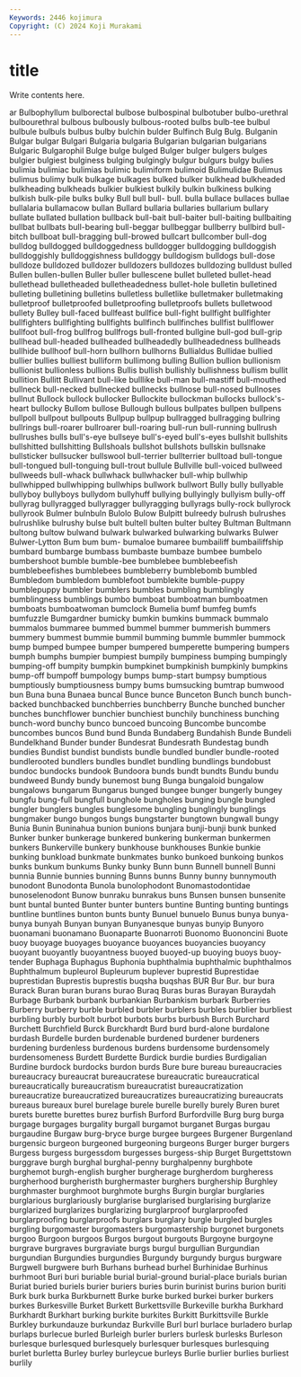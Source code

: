 ```yaml
---
Keywords: 2446 kojimura
Copyright: (C) 2024 Koji Murakami
---
```


# title

Write contents here.



ar Bulbophyllum bulborectal bulbose bulbospinal bulbotuber bulbo-urethral bulbourethral bulbous
bulbously bulbous-rooted bulbs bulb-tee bulbul bulbule bulbuls bulbus bulby bulchin
bulder Bulfinch Bulg Bulg. Bulganin Bulgar bulgar Bulgari Bulgaria bulgaria
Bulgarian bulgarian bulgarians Bulgaric Bulgarophil Bulge bulge bulged Bulger bulger
bulgers bulges bulgier bulgiest bulginess bulging bulgingly bulgur bulgurs bulgy
bulies bulimia bulimiac bulimias bulimic bulimiform bulimoid Bulimulidae Bulimus bulimus
bulimy bulk bulkage bulkages bulked bulker bulkhead bulkheaded bulkheading bulkheads
bulkier bulkiest bulkily bulkin bulkiness bulking bulkish bulk-pile bulks bulky
Bull bull bull- bull. bulla bullace bullaces bullae bullalaria bullamacow
bullan Bullard bullaria bullaries bullarium bullary bullate bullated bullation bullback
bull-bait bull-baiter bull-baiting bullbaiting bullbat bullbats bull-bearing bull-beggar bullbeggar bullberry
bullbird bull-bitch bullboat bull-bragging bull-browed bullcart bullcomber bull-dog bulldog bulldogged
bulldoggedness bulldogger bulldogging bulldoggish bulldoggishly bulldoggishness bulldoggy bulldogism bulldogs bull-dose
bulldoze bulldozed bulldozer bulldozers bulldozes bulldozing bulldust bulled Bullen bullen-bullen
Buller buller bullescene bullet bulleted bullet-head bullethead bulletheaded bulletheadedness bullet-hole
bulletin bulletined bulleting bulletining bulletins bulletless bulletlike bulletmaker bulletmaking bulletproof
bulletproofed bulletproofing bulletproofs bullets bulletwood bullety Bulley bull-faced bullfeast bullfice
bull-fight bullfight bullfighter bullfighters bullfighting bullfights bullfinch bullfinches bullfist bullflower
bullfoot bull-frog bullfrog bullfrogs bull-fronted bullgine bull-god bull-grip bullhead bull-headed
bullheaded bullheadedly bullheadedness bullheads bullhide bullhoof bull-horn bullhorn bullhorns Bullialdus
Bullidae bullied bullier bullies bulliest bulliform bullimong bulling Bullion bullion
bullionism bullionist bullionless bullions Bullis bullish bullishly bullishness bullism bullit
bullition Bullitt Bullivant bull-like bulllike bull-man bull-mastiff bull-mouthed bullneck bull-necked
bullnecked bullnecks bullnose bull-nosed bullnoses bullnut Bullock bullock bullocker Bullockite
bullockman bullocks bullock's-heart bullocky Bullom bullose Bullough bullous bullpates bullpen
bullpens bullpoll bullpout bullpouts Bullpup bullpup bullragged bullragging bullring bullrings
bull-roarer bullroarer bull-roaring bull-run bull-running bullrush bullrushes bulls bull's-eye bullseye
bull's-eyed bull's-eyes bullshit bullshits bullshitted bullshitting Bullshoals bullshot bullshots bullskin
bullsnake bullsticker bullsucker bullswool bull-terrier bullterrier bulltoad bull-tongue bull-tongued bull-tonguing
bull-trout bullule Bullville bull-voiced bullweed bullweeds bull-whack bullwhack bullwhacker bull-whip
bullwhip bullwhipped bullwhipping bullwhips bullwork bullwort Bully bully bullyable bullyboy
bullyboys bullydom bullyhuff bullying bullyingly bullyism bully-off bullyrag bullyragged bullyragger
bullyragging bullyrags bully-rock bullyrock bullyrook Bulmer bulnbuln Bulolo Bulow Bulpitt
bulreedy bulrush bulrushes bulrushlike bulrushy bulse bult bultell bulten bulter
bultey Bultman Bultmann bultong bultow bulwand bulwark bulwarked bulwarking bulwarks
Bulwer Bulwer-Lytton Bum bum bum- bumaloe bumaree bumbailiff bumbailiffship bumbard
bumbarge bumbass bumbaste bumbaze bumbee bumbelo bumbershoot bumble bumble-bee bumblebee
bumblebeefish bumblebeefishes bumblebees bumbleberry bumblebomb bumbled Bumbledom bumbledom bumblefoot bumblekite
bumble-puppy bumblepuppy bumbler bumblers bumbles bumbling bumblingly bumblingness bumblings bumbo
bumboat bumboatman bumboatmen bumboats bumboatwoman bumclock Bumelia bumf bumfeg bumfs
bumfuzzle Bumgardner bumicky bumkin bumkins bummack bummalo bummalos bummaree bummed
bummel bummer bummerish bummers bummery bummest bummie bummil bumming bummle
bummler bummock bump bumped bumpee bumper bumpered bumperette bumpering bumpers
bumph bumphs bumpier bumpiest bumpily bumpiness bumping bumpingly bumping-off bumpity
bumpkin bumpkinet bumpkinish bumpkinly bumpkins bump-off bumpoff bumpology bumps bump-start
bumpsy bumptious bumptiously bumptiousness bumpy bums bumsucking bumtrap bumwood bun
Buna buna Bunaea buncal Bunce bunce Bunceton Bunch bunch bunch-backed
bunchbacked bunchberries bunchberry Bunche bunched buncher bunches bunchflower bunchier bunchiest
bunchily bunchiness bunching bunch-word bunchy bunco buncoed buncoing Buncombe buncombe
buncombes buncos Bund bund Bunda Bundaberg Bundahish Bunde Bundeli Bundelkhand
Bunder bunder Bundesrat Bundesrath Bundestag bundh bundies Bundist bundist bundists
bundle bundled bundler bundle-rooted bundlerooted bundlers bundles bundlet bundling bundlings
bundobust bundoc bundocks bundook Bundoora bunds bundt bundts Bundu bundu
bundweed Bundy bundy bunemost bung Bunga bungaloid bungalow bungalows bungarum
Bungarus bunged bungee bunger bungerly bungey bungfu bung-full bungfull bunghole
bungholes bunging bungle bungled bungler bunglers bungles bunglesome bungling bunglingly
bunglings bungmaker bungo bungos bungs bungstarter bungtown bungwall bungy Bunia
Bunin Buninahua bunion bunions bunjara bunji-bunji bunk bunked Bunker bunker
bunkerage bunkered bunkering bunkerman bunkermen bunkers Bunkerville bunkery bunkhouse bunkhouses
Bunkie bunkie bunking bunkload bunkmate bunkmates bunko bunkoed bunkoing bunkos
bunks bunkum bunkums Bunky bunky Bunn bunn Bunnell bunnell Bunni
bunnia Bunnie bunnies bunning Bunns bunns Bunny bunny bunnymouth bunodont
Bunodonta Bunola bunolophodont Bunomastodontidae bunoselenodont Bunow bunraku bunrakus buns Bunsen
bunsen bunsenite bunt buntal bunted Bunter bunter bunters buntine Bunting
bunting buntings buntline buntlines bunton bunts bunty Bunuel bunuelo Bunus
bunya bunya-bunya bunyah Bunyan bunyan Bunyanesque bunyas bunyip Bunyoro buonamani
buonamano Buonaparte Buonarroti Buonomo Buononcini Buote buoy buoyage buoyages buoyance
buoyances buoyancies buoyancy buoyant buoyantly buoyantness buoyed buoyed-up buoying buoys
buoy-tender Buphaga Buphagus Buphonia buphthalmia buphthalmic buphthalmos Buphthalmum bupleurol Bupleurum
buplever buprestid Buprestidae buprestidan Buprestis buprestis buqsha buqshas BUR Bur
Bur. bur bura Burack Buran buran burans burao Buraq Buras
buras Burayan Buraydah Burbage Burbank burbank burbankian Burbankism burbark Burberries
Burberry burberry burble burbled burbler burblers burbles burblier burbliest burbling
burbly burbolt burbot burbots burbs burbush Burch Burchard Burchett Burchfield
Burck Burckhardt Burd burd burd-alone burdalone burdash Burdelle burden burdenable
burdened burdener burdeners burdening burdenless burdenous burdens burdensome burdensomely burdensomeness
Burdett Burdette Burdick burdie burdies Burdigalian Burdine burdock burdocks burdon
burds Bure bure bureau bureaucracies bureaucracy bureaucrat bureaucratese bureaucratic bureaucratical
bureaucratically bureaucratism bureaucratist bureaucratization bureaucratize bureaucratized bureaucratizes bureaucratizing bureaucrats bureaus
bureaux burel burelage burele burelle burelly burely Buren buret burets
burette burettes burez burfish Burford Burfordville Burg burg burga burgage
burgages burgality burgall burgamot burganet Burgas burgau burgaudine Burgaw burg-bryce
burge burgee burgees Burgener Burgenland burgensic burgeon burgeoned burgeoning burgeons
Burger burger burgers Burgess burgess burgessdom burgesses burgess-ship Burget Burgettstown
burggrave burgh burghal burghal-penny burghalpenny burghbote burghemot burgh-english burgher burgherage
burgherdom burgheress burgherhood burgheristh burghermaster burghers burghership Burghley burghmaster burghmoot
burghmote burghs Burgin burglar burglaries burglarious burglariously burglarise burglarised burglarising
burglarize burglarized burglarizes burglarizing burglarproof burglarproofed burglarproofing burglarproofs burglars burglary
burgle burgled burgles burgling burgomaster burgomasters burgomastership burgonet burgonets burgoo
Burgoon burgoos Burgos burgout burgouts Burgoyne burgoyne burgrave burgraves burgraviate
burgs burgul burgullian Burgundian burgundian Burgundies burgundies Burgundy burgundy burgus
burgware Burgwell burgwere burh Burhans burhead burhel Burhinidae Burhinus burhmoot
Buri buri buriable burial burial-ground burial-place burials burian Buriat buried
buriels burier buriers buries burin burinist burins burion buriti Burk
burk burka Burkburnett Burke burke burked burkei burker burkers burkes
Burkesville Burket Burkett Burkettsville Burkeville burkha Burkhard Burkhardt Burkhart burking
burkite burkites Burkitt Burkittsville Burkle Burkley burkundauze burkundaz Burkville Burl
burl burlace burladero burlap burlaps burlecue burled Burleigh burler burlers
burlesk burlesks Burleson burlesque burlesqued burlesquely burlesquer burlesques burlesquing burlet
burletta Burley burley burleycue burleys Burlie burlier burlies burliest burlily
